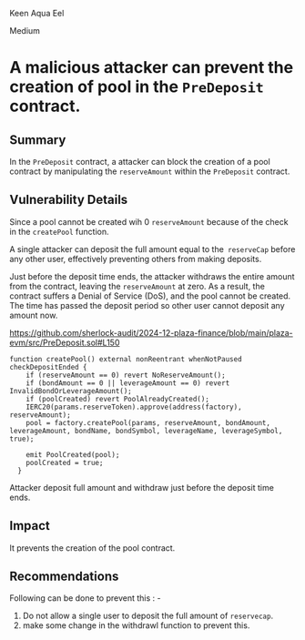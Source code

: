 Keen Aqua Eel

Medium

# A malicious attacker can prevent the creation of pool in the  `PreDeposit` contract.

## Summary
In the `PreDeposit` contract, a attacker can block the creation of a pool contract by manipulating the `reserveAmount` within the `PreDeposit` contract.

## Vulnerability Details
Since a pool cannot be created wih 0  `reserveAmount` because of the check in the `createPool` function.

A single attacker can deposit the full amount equal to the` reserveCap` before any other user, effectively preventing others from making deposits. 

Just before the deposit time ends, the attacker withdraws the entire amount from the contract, leaving the `reserveAmount` at zero. As a result, the contract suffers a Denial of Service (DoS), and the pool cannot be created.
The time has passed the deposit period so other user cannot deposit any amount now.

https://github.com/sherlock-audit/2024-12-plaza-finance/blob/main/plaza-evm/src/PreDeposit.sol#L150

```solidity
function createPool() external nonReentrant whenNotPaused checkDepositEnded {
    if (reserveAmount == 0) revert NoReserveAmount();
    if (bondAmount == 0 || leverageAmount == 0) revert InvalidBondOrLeverageAmount();
    if (poolCreated) revert PoolAlreadyCreated();
    IERC20(params.reserveToken).approve(address(factory), reserveAmount);
    pool = factory.createPool(params, reserveAmount, bondAmount, leverageAmount, bondName, bondSymbol, leverageName, leverageSymbol, true);

    emit PoolCreated(pool);
    poolCreated = true;
  }
```
Attacker deposit full amount and withdraw just before the deposit time ends.
## Impact

It prevents the creation of the pool contract.

## Recommendations
Following can be done to prevent this : -

1. Do not allow a single user to deposit the full amount of `reservecap`.
2. make some change in the withdrawl function to prevent this.